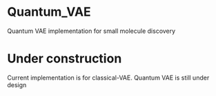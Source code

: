 # Quantum_VAE
Quantum VAE implementation for small molecule discovery

# Under construction
Current implementation is for classical-VAE. Quantum VAE is still under design

